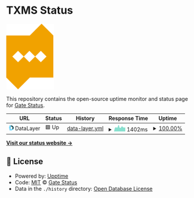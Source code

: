 # TXMS Status

<img src="assets/logo/txms.svg" width="128"/>

This repository contains the open-source uptime monitor and status page for [Gate Status](https://txms.info).

<!--start: status pages-->
<!-- This summary is generated by Upptime (https://github.com/upptime/upptime) -->
<!-- Do not edit this manually, your changes will be overwritten -->
<!-- prettier-ignore -->
| URL | Status | History | Response Time | Uptime |
| --- | ------ | ------- | ------------- | ------ |
| <img alt="" src="https://raw.githubusercontent.com/gatestatus/txms/master/assets/providers/datalayer.png" height="13"> DataLayer | 🟩 Up | [data-layer.yml](https://github.com/gatestatus/txms/commits/HEAD/history/data-layer.yml) | <details><summary><img alt="Response time graph" src="./graphs/data-layer/response-time-week.png" height="20"> 1402ms</summary><br><a href="https://txms.info/history/data-layer"><img alt="Response time 1402" src="https://img.shields.io/endpoint?url=https%3A%2F%2Fraw.githubusercontent.com%2Fgatestatus%2Ftxms%2FHEAD%2Fapi%2Fdata-layer%2Fresponse-time.json"></a><br><a href="https://txms.info/history/data-layer"><img alt="24-hour response time 1366" src="https://img.shields.io/endpoint?url=https%3A%2F%2Fraw.githubusercontent.com%2Fgatestatus%2Ftxms%2FHEAD%2Fapi%2Fdata-layer%2Fresponse-time-day.json"></a><br><a href="https://txms.info/history/data-layer"><img alt="7-day response time 1402" src="https://img.shields.io/endpoint?url=https%3A%2F%2Fraw.githubusercontent.com%2Fgatestatus%2Ftxms%2FHEAD%2Fapi%2Fdata-layer%2Fresponse-time-week.json"></a><br><a href="https://txms.info/history/data-layer"><img alt="30-day response time 1402" src="https://img.shields.io/endpoint?url=https%3A%2F%2Fraw.githubusercontent.com%2Fgatestatus%2Ftxms%2FHEAD%2Fapi%2Fdata-layer%2Fresponse-time-month.json"></a><br><a href="https://txms.info/history/data-layer"><img alt="1-year response time 1402" src="https://img.shields.io/endpoint?url=https%3A%2F%2Fraw.githubusercontent.com%2Fgatestatus%2Ftxms%2FHEAD%2Fapi%2Fdata-layer%2Fresponse-time-year.json"></a></details> | <details><summary><a href="https://txms.info/history/data-layer">100.00%</a></summary><a href="https://txms.info/history/data-layer"><img alt="All-time uptime 100.00%" src="https://img.shields.io/endpoint?url=https%3A%2F%2Fraw.githubusercontent.com%2Fgatestatus%2Ftxms%2FHEAD%2Fapi%2Fdata-layer%2Fuptime.json"></a><br><a href="https://txms.info/history/data-layer"><img alt="24-hour uptime 100.00%" src="https://img.shields.io/endpoint?url=https%3A%2F%2Fraw.githubusercontent.com%2Fgatestatus%2Ftxms%2FHEAD%2Fapi%2Fdata-layer%2Fuptime-day.json"></a><br><a href="https://txms.info/history/data-layer"><img alt="7-day uptime 100.00%" src="https://img.shields.io/endpoint?url=https%3A%2F%2Fraw.githubusercontent.com%2Fgatestatus%2Ftxms%2FHEAD%2Fapi%2Fdata-layer%2Fuptime-week.json"></a><br><a href="https://txms.info/history/data-layer"><img alt="30-day uptime 100.00%" src="https://img.shields.io/endpoint?url=https%3A%2F%2Fraw.githubusercontent.com%2Fgatestatus%2Ftxms%2FHEAD%2Fapi%2Fdata-layer%2Fuptime-month.json"></a><br><a href="https://txms.info/history/data-layer"><img alt="1-year uptime 100.00%" src="https://img.shields.io/endpoint?url=https%3A%2F%2Fraw.githubusercontent.com%2Fgatestatus%2Ftxms%2FHEAD%2Fapi%2Fdata-layer%2Fuptime-year.json"></a></details>

<!--end: status pages-->

[**Visit our status website →**](https://txms.info)

## 📄 License

- Powered by: [Upptime](https://github.com/upptime/upptime)
- Code: [MIT](./LICENSE) © [Gate Status](https://txms.info)
- Data in the `./history` directory: [Open Database License](https://opendatacommons.org/licenses/odbl/1-0/)
